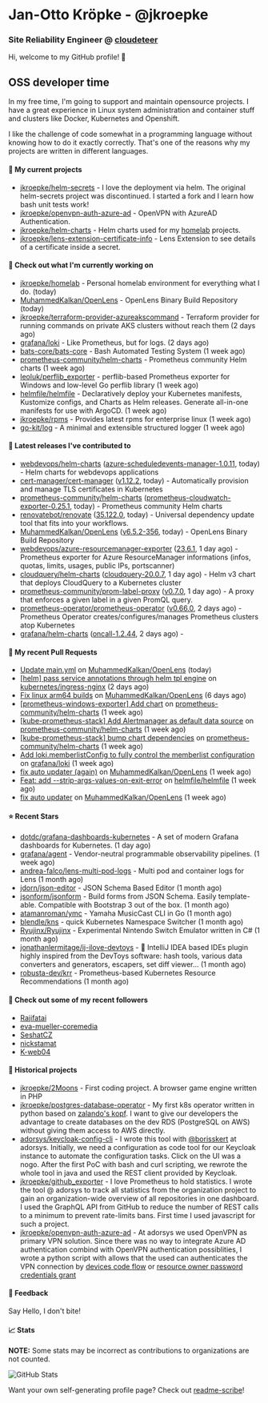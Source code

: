 # Jan-Otto Kröpke - @jkroepke
### Site Reliability Engineer @ [cloudeteer](https://cloudeteer.de/)

Hi, welcome to my GitHub profile! 👋

## OSS developer time
In my free time, I'm going to support and maintain opensource projects. I have a great experience in Linux system administration and container stuff and clusters like Docker, Kubernetes and Openshift.

I like the challenge of code somewhat in a programming language without knowing how to do it exactly correctly. That's one of the reasons why my projects are written in different languages.

#### 🌱 My current projects
- [jkroepke/helm-secrets](https://github.com/jkroepke/helm-secrets) - I love the deployment via helm. The original helm-secrets project was discontinued. I started a fork and I learn how bash unit tests work!
- [jkroepke/openvpn-auth-azure-ad](https://github.com/jkroepke/openvpn-auth-azure-ad) - OpenVPN with AzureAD Authentication.
- [jkroepke/helm-charts](https://github.com/jkroepke/helm-charts) - Helm charts used for my [homelab](https://github.com/jkroepke/homelab) projects.
- [jkroepke/lens-extension-certificate-info](https://github.com/jkroepke/lens-extension-certificate-info) - Lens Extension to see details of a certificate inside a secret.

#### 👷 Check out what I'm currently working on

- [jkroepke/homelab](https://github.com/jkroepke/homelab) - Personal homelab environment for everything what I do. (today)
- [MuhammedKalkan/OpenLens](https://github.com/MuhammedKalkan/OpenLens) - OpenLens Binary Build Repository (today)
- [jkroepke/terraform-provider-azureakscommand](https://github.com/jkroepke/terraform-provider-azureakscommand) - Terraform provider for running commands on private AKS clusters without reach them (2 days ago)
- [grafana/loki](https://github.com/grafana/loki) - Like Prometheus, but for logs. (2 days ago)
- [bats-core/bats-core](https://github.com/bats-core/bats-core) - Bash Automated Testing System (1 week ago)
- [prometheus-community/helm-charts](https://github.com/prometheus-community/helm-charts) - Prometheus community Helm charts (1 week ago)
- [leoluk/perflib_exporter](https://github.com/leoluk/perflib_exporter) - perflib-based Prometheus exporter for Windows and low-level Go perflib library (1 week ago)
- [helmfile/helmfile](https://github.com/helmfile/helmfile) - Declaratively deploy your Kubernetes manifests, Kustomize configs, and Charts as Helm releases. Generate all-in-one manifests for use with ArgoCD. (1 week ago)
- [jkroepke/rpms](https://github.com/jkroepke/rpms) - Provides latest rpms for enterprise linux (1 week ago)
- [go-kit/log](https://github.com/go-kit/log) - A minimal and extensible structured logger (1 week ago)

#### 🔭 Latest releases I've contributed to

- [webdevops/helm-charts](https://github.com/webdevops/helm-charts) ([azure-scheduledevents-manager-1.0.11](https://github.com/webdevops/helm-charts/releases/tag/azure-scheduledevents-manager-1.0.11), today) - Helm charts for webdevops applications
- [cert-manager/cert-manager](https://github.com/cert-manager/cert-manager) ([v1.12.2](https://github.com/cert-manager/cert-manager/releases/tag/v1.12.2), today) - Automatically provision and manage TLS certificates in Kubernetes
- [prometheus-community/helm-charts](https://github.com/prometheus-community/helm-charts) ([prometheus-cloudwatch-exporter-0.25.1](https://github.com/prometheus-community/helm-charts/releases/tag/prometheus-cloudwatch-exporter-0.25.1), today) - Prometheus community Helm charts
- [renovatebot/renovate](https://github.com/renovatebot/renovate) ([35.122.0](https://github.com/renovatebot/renovate/releases/tag/35.122.0), today) - Universal dependency update tool that fits into your workflows.
- [MuhammedKalkan/OpenLens](https://github.com/MuhammedKalkan/OpenLens) ([v6.5.2-356](https://github.com/MuhammedKalkan/OpenLens/releases/tag/v6.5.2-356), today) - OpenLens Binary Build Repository
- [webdevops/azure-resourcemanager-exporter](https://github.com/webdevops/azure-resourcemanager-exporter) ([23.6.1](https://github.com/webdevops/azure-resourcemanager-exporter/releases/tag/23.6.1), 1 day ago) - Prometheus exporter for Azure ResourceManager informations (infos, quotas, limits, usages, public IPs, portscanner)
- [cloudquery/helm-charts](https://github.com/cloudquery/helm-charts) ([cloudquery-20.0.7](https://github.com/cloudquery/helm-charts/releases/tag/cloudquery-20.0.7), 1 day ago) - Helm v3 chart that deploys CloudQuery to a Kubernetes cluster
- [prometheus-community/prom-label-proxy](https://github.com/prometheus-community/prom-label-proxy) ([v0.7.0](https://github.com/prometheus-community/prom-label-proxy/releases/tag/v0.7.0), 1 day ago) - A proxy that enforces a given label in a given PromQL query.
- [prometheus-operator/prometheus-operator](https://github.com/prometheus-operator/prometheus-operator) ([v0.66.0](https://github.com/prometheus-operator/prometheus-operator/releases/tag/v0.66.0), 2 days ago) - Prometheus Operator creates/configures/manages Prometheus clusters atop Kubernetes
- [grafana/helm-charts](https://github.com/grafana/helm-charts) ([oncall-1.2.44](https://github.com/grafana/helm-charts/releases/tag/oncall-1.2.44), 2 days ago) - 

#### 🔨 My recent Pull Requests

- [Update main.yml](https://github.com/MuhammedKalkan/OpenLens/pull/162) on [MuhammedKalkan/OpenLens](https://github.com/MuhammedKalkan/OpenLens) (today)
- [[helm] pass service annotations through helm tpl engine](https://github.com/kubernetes/ingress-nginx/pull/10084) on [kubernetes/ingress-nginx](https://github.com/kubernetes/ingress-nginx) (2 days ago)
- [Fix linux arm64 builds](https://github.com/MuhammedKalkan/OpenLens/pull/160) on [MuhammedKalkan/OpenLens](https://github.com/MuhammedKalkan/OpenLens) (6 days ago)
- [[prometheus-windows-exporter] Add chart](https://github.com/prometheus-community/helm-charts/pull/3476) on [prometheus-community/helm-charts](https://github.com/prometheus-community/helm-charts) (1 week ago)
- [[kube-prometheus-stack] Add Alertmanager as default data source](https://github.com/prometheus-community/helm-charts/pull/3474) on [prometheus-community/helm-charts](https://github.com/prometheus-community/helm-charts) (1 week ago)
- [[kube-prometheus-stack] bump chart dependencies](https://github.com/prometheus-community/helm-charts/pull/3473) on [prometheus-community/helm-charts](https://github.com/prometheus-community/helm-charts) (1 week ago)
- [Add loki.memberlistConfig to fully control the memberlist configuration](https://github.com/grafana/loki/pull/9646) on [grafana/loki](https://github.com/grafana/loki) (1 week ago)
- [fix auto updater (again)](https://github.com/MuhammedKalkan/OpenLens/pull/157) on [MuhammedKalkan/OpenLens](https://github.com/MuhammedKalkan/OpenLens) (1 week ago)
- [Feat: add --strip-args-values-on-exit-error](https://github.com/helmfile/helmfile/pull/887) on [helmfile/helmfile](https://github.com/helmfile/helmfile) (1 week ago)
- [fix auto updater](https://github.com/MuhammedKalkan/OpenLens/pull/156) on [MuhammedKalkan/OpenLens](https://github.com/MuhammedKalkan/OpenLens) (1 week ago)

#### ⭐ Recent Stars

- [dotdc/grafana-dashboards-kubernetes](https://github.com/dotdc/grafana-dashboards-kubernetes) - A set of modern Grafana dashboards for Kubernetes. (1 day ago)
- [grafana/agent](https://github.com/grafana/agent) - Vendor-neutral programmable observability pipelines. (1 week ago)
- [andrea-falco/lens-multi-pod-logs](https://github.com/andrea-falco/lens-multi-pod-logs) - Multi pod and container logs for Lens (1 month ago)
- [jdorn/json-editor](https://github.com/jdorn/json-editor) - JSON Schema Based Editor (1 month ago)
- [jsonform/jsonform](https://github.com/jsonform/jsonform) - Build forms from JSON Schema. Easily template-able. Compatible with Bootstrap 3 out of the box. (1 month ago)
- [atamanroman/ymc](https://github.com/atamanroman/ymc) - Yamaha MusicCast CLI in Go (1 month ago)
- [blendle/kns](https://github.com/blendle/kns) - quick Kubernetes Namespace Switcher (1 month ago)
- [Ryujinx/Ryujinx](https://github.com/Ryujinx/Ryujinx) - Experimental Nintendo Switch Emulator written in C# (1 month ago)
- [jonathanlermitage/ij-ilove-devtoys](https://github.com/jonathanlermitage/ij-ilove-devtoys) - 🧩 IntelliJ IDEA based IDEs plugin highly inspired from the DevToys software: hash tools, various data converters and generators, escapers, set diff viewer... (1 month ago)
- [robusta-dev/krr](https://github.com/robusta-dev/krr) - Prometheus-based Kubernetes Resource Recommendations (1 month ago)

#### 👯 Check out some of my recent followers

- [Rajifatai](https://github.com/Rajifatai)
- [eva-mueller-coremedia](https://github.com/eva-mueller-coremedia)
- [SeshatCZ](https://github.com/SeshatCZ)
- [nickstamat](https://github.com/nickstamat)
- [K-web04](https://github.com/K-web04)

#### 📜 Historical projects
- [jkroepke/2Moons](https://github.com/jkroepke/2Moons) - First coding project. A browser game engine written in PHP
- [jkroepke/postgres-database-operator](https://github.com/jkroepke/postgres-database-operator) - My first k8s operator written in python based on [zalando's kopf](https://github.com/zalando-incubator/kopf). I want to give our developers the advantage to create databases on the dev RDS (PostgreSQL on AWS) without giving them access to AWS directly.
- [adorsys/keycloak-config-cli](https://github.com/adorsys/keycloak-config-cli) - I wrote this tool with [@borisskert](https://github.com/borisskert) at adorsys. Initially, we need a configuration as code tool for our Keycloak instance to automate the configuration tasks. Click on the UI was a nogo. After the first PoC with bash and curl scripting, we rewrote the whole tool in java and used the REST client provided by Keycloak.
- [jkroepke/github_exporter](https://github.com/jkroepke/github_exporter) - I love Prometheus to hold statistics. I wrote the tool @ adorsys to track all statistics from the organization project to gain an organization-wide overview of all repositories in one dashboard. I used the GraphQL API from GitHub to reduce the number of REST calls to a minimum to prevent rate-limits bans. First time I used javascript for such a project.
- [jkroepke/openvpn-auth-azure-ad](https://github.com/jkroepke/openvpn-auth-azure-ad) - At adorsys we used OpenVPN as primary VPN solution. Since there was no way to integrate Azure AD authentication combind with OpenVPN authentication possiblities, I wrote a python script with allows that the used can authenticates the VPN connection by [devices code flow](https://docs.microsoft.com/en-us/azure/active-directory/develop/v2-oauth2-device-code) or [resource owner password credentials grant](https://docs.microsoft.com/en-us/azure/active-directory/develop/v2-oauth-ropc)

#### 💬 Feedback

Say Hello, I don't bite!

#### 📈 Stats

**NOTE:** Some stats may be incorrect as contributions to organizations
are not counted.

![GitHub Stats](https://github-readme-stats.vercel.app/api?username=jkroepke&count_private=false&theme=tokyonight&show_icons=true)

Want your own self-generating profile page? Check out [readme-scribe](https://github.com/muesli/readme-scribe)!
